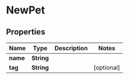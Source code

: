 

# NewPet


## Properties

| Name | Type | Description | Notes |
|------------ | ------------- | ------------- | -------------|
|**name** | **String** |  |  |
|**tag** | **String** |  |  [optional] |



